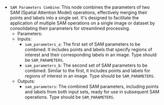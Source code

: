 - `SAM Parameters Combine`: This node combines the parameters of two SAM (Spatial Attention Model) operations, effectively merging their points and labels into a single set. It's designed to facilitate the application of multiple SAM operations on a single image or dataset by consolidating their parameters for streamlined processing.
    - Parameters:
    - Inputs:
        - `sam_parameters_a`: The first set of SAM parameters to be combined. It includes points and labels that specify regions of interest and their corresponding labels in an image. Type should be `SAM_PARAMETERS`.
        - `sam_parameters_b`: The second set of SAM parameters to be combined. Similar to the first, it includes points and labels for regions of interest in an image. Type should be `SAM_PARAMETERS`.
    - Outputs:
        - `sam_parameters`: The combined SAM parameters, including points and labels from both input sets, ready for use in subsequent SAM operations. Type should be `SAM_PARAMETERS`.
